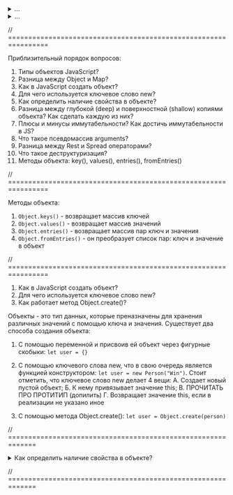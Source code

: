 <details>
<summary>...</summary>

</details>


<details>
<summary>...</summary>

</details>

// ================================================================

Приблизительный порядок вопросов: 
1. Типы объектов JavaScript?
2. Разница между Object и Map?
3. Как в JavaScript создать объект? 
4. Для чего используется ключевое слово new?
5. Как определить наличие свойства в объекте?
6. Разница между глубокой (deep) и поверхностной (shallow) копиями объекта? Как сделать каждую из них?
7. Плюсы и минусы иммутабельности? Как достичь иммутабельности в JS?
8. Что такое псевдомассив arguments?
9. Разница между Rest и Spread операторами?
10. Что такое деструктуризация?
11. Методы объекта: key(), values(), entries(), fromEntries()



// ================================================================

Методы объекта:

1. `Object.keys()` - возвращает массив ключей
2. `Object.values()` - возвращает массив значений
3. `Object.entries()` - возвращает массив пар ключ и значения
4. `Object.fromEntries()` - он преобразует список пар: ключ и значение в объект



// ================================================================

1. Как в JavaScript создать объект?
2. Для чего используется ключевое слово new?
3. Как работает метод Object.create()?

Объекты - это тип данных, которые преназначены для хранения различных значений с помощью ключа и значения. Существует два способа создания объекта:
1. С помощью переменной и присвоив ей объект через фигурные скобыки: `let user = {}`

2. С помощью ключевого слова new, что в свою очередь является функцией конструктором: `let user = new Person("Win")`. Стоит отметить, что ключевое слово new делает 4 вещи: 
A. Создает новый пустой объект;
Б. К нему привязывает значение this;
В. ПРОЧИТАТЬ ПРО ПРОТИТИП (допилить)
Г. Возвращает значение this, если в реализации не указано иное

3. C помощью метода Object.сreate(): `let user = Object.create(person)`




// =============================================================

<details>
<summary>Как определить наличие свойства в объекте?</summary>


Существует несколько способов определение свойств в объекте. 

1. С помощью метод `.hasOwnProperty()` метод применяет к объекту и в качестве аргумента принимает значения свойство. Как результат возвращает булевое значение: `console.log(value.hasOwnProperty('prop1')) => true`

2. С помощью оператора `in`, в данном случае легче написать свойство применить in и указать объект где осуществляется поиск. Как результат возвращает булевое значение: `console.log("prop1" in obj)`. 

Стоит отметить, что разница между первым и вторым способом заключается в том, что оператор in проверяет наличие свойств не только в самом объекте но и в его ``ПРОТОТИПАХ``, а `hasOwnProperty` проверяет наличие свойства только в основном объекте. 

3. Обратится к объекту напрямую с помощью индексовой натации. Если свойство есть в объекте, то оно вернет значение, а если его нет, то undefined: `console.log(obj['prop1']); => foo`
 
</details> 

// =============================================================
